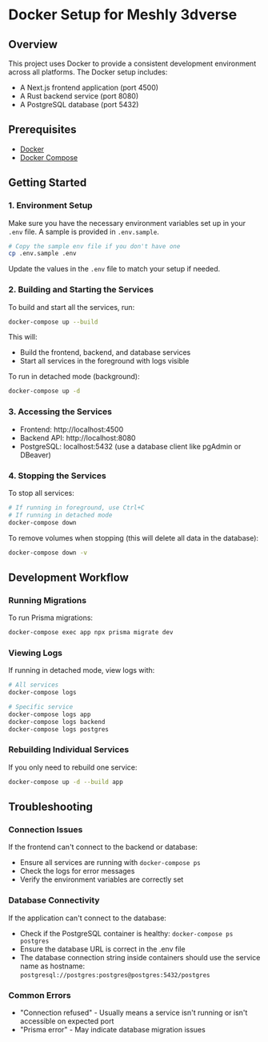 # Docker Setup for Meshly 3dverse

## Overview

This project uses Docker to provide a consistent development environment across all platforms. The Docker setup includes:

- A Next.js frontend application (port 4500)
- A Rust backend service (port 8080)
- A PostgreSQL database (port 5432)

## Prerequisites

- [Docker](https://docs.docker.com/get-docker/)
- [Docker Compose](https://docs.docker.com/compose/install/)

## Getting Started

### 1. Environment Setup

Make sure you have the necessary environment variables set up in your `.env` file. A sample is provided in `.env.sample`.

```bash
# Copy the sample env file if you don't have one
cp .env.sample .env
```

Update the values in the `.env` file to match your setup if needed.

### 2. Building and Starting the Services

To build and start all the services, run:

```bash
docker-compose up --build
```

This will:
- Build the frontend, backend, and database services
- Start all services in the foreground with logs visible

To run in detached mode (background):

```bash
docker-compose up -d
```

### 3. Accessing the Services

- Frontend: http://localhost:4500
- Backend API: http://localhost:8080
- PostgreSQL: localhost:5432 (use a database client like pgAdmin or DBeaver)

### 4. Stopping the Services

To stop all services:

```bash
# If running in foreground, use Ctrl+C
# If running in detached mode
docker-compose down
```

To remove volumes when stopping (this will delete all data in the database):

```bash
docker-compose down -v
```

## Development Workflow

### Running Migrations

To run Prisma migrations:

```bash
docker-compose exec app npx prisma migrate dev
```

### Viewing Logs

If running in detached mode, view logs with:

```bash
# All services
docker-compose logs

# Specific service
docker-compose logs app
docker-compose logs backend
docker-compose logs postgres
```

### Rebuilding Individual Services

If you only need to rebuild one service:

```bash
docker-compose up -d --build app
```

## Troubleshooting

### Connection Issues

If the frontend can't connect to the backend or database:
- Ensure all services are running with `docker-compose ps`
- Check the logs for error messages
- Verify the environment variables are correctly set

### Database Connectivity

If the application can't connect to the database:
- Check if the PostgreSQL container is healthy: `docker-compose ps postgres`
- Ensure the database URL is correct in the .env file
- The database connection string inside containers should use the service name as hostname: `postgresql://postgres:postgres@postgres:5432/postgres`

### Common Errors

- "Connection refused" - Usually means a service isn't running or isn't accessible on expected port
- "Prisma error" - May indicate database migration issues
